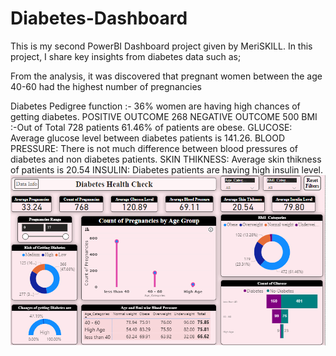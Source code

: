 # Diabetes-Dashboard
This is my second PowerBI Dashboard project given by MeriSKILL. 
In this project, I share key insights from diabetes data such as; 

From the analysis, it was discovered that pregnant women between the age 40-60 had the highest number of pregnancies

Diabetes Pedigree function :- 36% women are having high chances of getting diabetes.
POSITIVE OUTCOME 268
NEGATIVE OUTCOME 500
BMI :-Out of Total 728 patients 61.46% of patients are obese.
GLUCOSE: Average glucose level between diabetes patients is 141.26.
BLOOD PRESSURE: There is not much difference between blood pressures of diabetes and non diabetes patients.
SKIN THIKNESS: Average skin thikness of patients is 20.54
INSULIN: Diabetes patients are having high insulin level.
![Diabetes Report](https://github.com/Pranit200/Diabetes-Dashboard/blob/main/Diabetes%20Dashboard.png)
